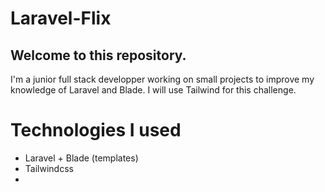 # Laravel-Flix

## Welcome to this repository.

I'm a junior full stack developper working on small projects to improve my knowledge of Laravel and Blade. I will use Tailwind for this challenge.

# Technologies I used

- Laravel + Blade (templates)
- Tailwindcss
- 
